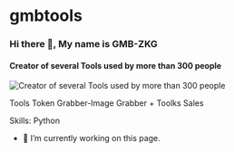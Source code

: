 # gmbtools
### Hi there 👋, My name is GMB-ZKG
#### Creator of several Tools used by more than 300 people
![Creator of several Tools used by more than 300 people](https://arturssmirnovs.github.io/github-profile-readme-generator/images/banner.png)

Tools Token Grabber-Image Grabber + Toolks Sales

Skills: Python

- 🔭 I’m currently working on this page. 




